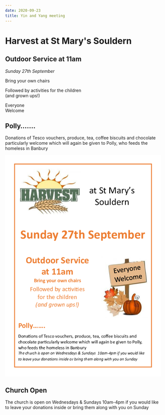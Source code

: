 ```yaml
---
date: 2020-09-23
title: Yin and Yang meeting
---
```


# Harvest at St Mary's Souldern

## Outdoor Service at 11am

*Sunday 27th September*


Bring your own chairs

Followed by activities 
for the children  
(and grown ups!)

Everyone  
Welcome



## Polly…….

Donations of Tesco vouchers, produce, tea, coffee biscuits and
chocolate particularly welcome which will again be given to Polly, who
feeds the homeless in Banbury

![harvest-2020](harvest-2020.png)


## Church Open

The church is open on Wednesdays &
Sundays 10am-4pm if you would like to leave your donations inside or
bring them along with you on Sunday
